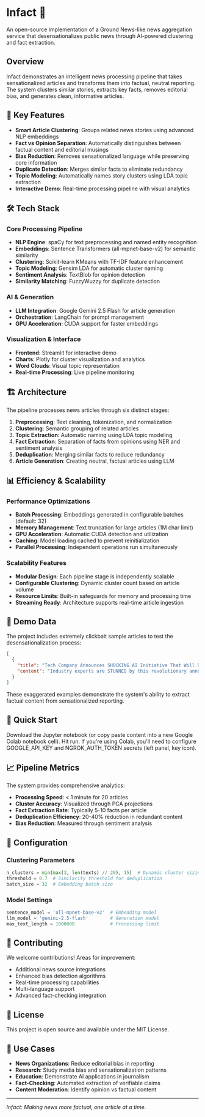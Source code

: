 # Infact 📰

An open-source implementation of a Ground News-like news aggregation service that desensationalizes public news through AI-powered clustering and fact extraction.

## Overview

Infact demonstrates an intelligent news processing pipeline that takes sensationalized articles and transforms them into factual, neutral reporting. The system clusters similar stories, extracts key facts, removes editorial bias, and generates clean, informative articles.

## 🚀 Key Features

- **Smart Article Clustering**: Groups related news stories using advanced NLP embeddings
- **Fact vs Opinion Separation**: Automatically distinguishes between factual content and editorial musings
- **Bias Reduction**: Removes sensationalized language while preserving core information
- **Duplicate Detection**: Merges similar facts to eliminate redundancy
- **Topic Modeling**: Automatically names story clusters using LDA topic extraction
- **Interactive Demo**: Real-time processing pipeline with visual analytics

## 🛠️ Tech Stack

### Core Processing Pipeline
- **NLP Engine**: spaCy for text preprocessing and named entity recognition
- **Embeddings**: Sentence Transformers (all-mpnet-base-v2) for semantic similarity
- **Clustering**: Scikit-learn KMeans with TF-IDF feature enhancement
- **Topic Modeling**: Gensim LDA for automatic cluster naming
- **Sentiment Analysis**: TextBlob for opinion detection
- **Similarity Matching**: FuzzyWuzzy for duplicate detection

### AI & Generation
- **LLM Integration**: Google Gemini 2.5 Flash for article generation
- **Orchestration**: LangChain for prompt management
- **GPU Acceleration**: CUDA support for faster embeddings

### Visualization & Interface
- **Frontend**: Streamlit for interactive demo
- **Charts**: Plotly for cluster visualization and analytics
- **Word Clouds**: Visual topic representation
- **Real-time Processing**: Live pipeline monitoring

## 🏗️ Architecture

The pipeline processes news articles through six distinct stages:

1. **Preprocessing**: Text cleaning, tokenization, and normalization
2. **Clustering**: Semantic grouping of related articles
3. **Topic Extraction**: Automatic naming using LDA topic modeling
4. **Fact Extraction**: Separation of facts from opinions using NER and sentiment analysis
5. **Deduplication**: Merging similar facts to reduce redundancy
6. **Article Generation**: Creating neutral, factual articles using LLM

## 📊 Efficiency & Scalability

### Performance Optimizations
- **Batch Processing**: Embeddings generated in configurable batches (default: 32)
- **Memory Management**: Text truncation for large articles (1M char limit)
- **GPU Acceleration**: Automatic CUDA detection and utilization
- **Caching**: Model loading cached to prevent reinitialization
- **Parallel Processing**: Independent operations run simultaneously

### Scalability Features
- **Modular Design**: Each pipeline stage is independently scalable
- **Configurable Clustering**: Dynamic cluster count based on article volume
- **Resource Limits**: Built-in safeguards for memory and processing time
- **Streaming Ready**: Architecture supports real-time article ingestion

## 🎯 Demo Data

The project includes extremely clickbait sample articles to test the desensationalization process:

```json
[
  {
    "title": "Tech Company Announces SHOCKING AI Initiative That Will DESTROY Competition!",
    "content": "Industry experts are STUNNED by this revolutionary announcement..."
  }
]
```

These exaggerated examples demonstrate the system's ability to extract factual content from sensationalized reporting.

## 🚀 Quick Start

Download the Jupyter notebook (or copy paste content into a new Google Colab notebook cell). Hit run.
If you're using Colab, you'll need to configure GOOGLE_API_KEY and NGROK_AUTH_TOKEN secrets (left panel, key icon).

## 📈 Pipeline Metrics

The system provides comprehensive analytics:

- **Processing Speed**: < 1 minute for 20 articles
- **Cluster Accuracy**: Visualized through PCA projections
- **Fact Extraction Rate**: Typically 5-10 facts per article
- **Deduplication Efficiency**: 20-40% reduction in redundant content
- **Bias Reduction**: Measured through sentiment analysis

## 🔧 Configuration

### Clustering Parameters
```python
n_clusters = min(max(3, len(texts) // 20), 15)  # Dynamic cluster sizing
threshold = 0.7  # Similarity threshold for deduplication
batch_size = 32  # Embedding batch size
```

### Model Settings
```python
sentence_model = 'all-mpnet-base-v2'  # Embedding model
llm_model = 'gemini-2.5-flash'        # Generation model
max_text_length = 1000000             # Processing limit
```

## 🤝 Contributing

We welcome contributions! Areas for improvement:

- Additional news source integrations
- Enhanced bias detection algorithms
- Real-time processing capabilities
- Multi-language support
- Advanced fact-checking integration

## 📄 License

This project is open source and available under the MIT License.

## 🎯 Use Cases

- **News Organizations**: Reduce editorial bias in reporting
- **Research**: Study media bias and sensationalization patterns
- **Education**: Demonstrate AI applications in journalism
- **Fact-Checking**: Automated extraction of verifiable claims
- **Content Moderation**: Identify opinion vs factual content

---

*Infact: Making news more factual, one article at a time.*
